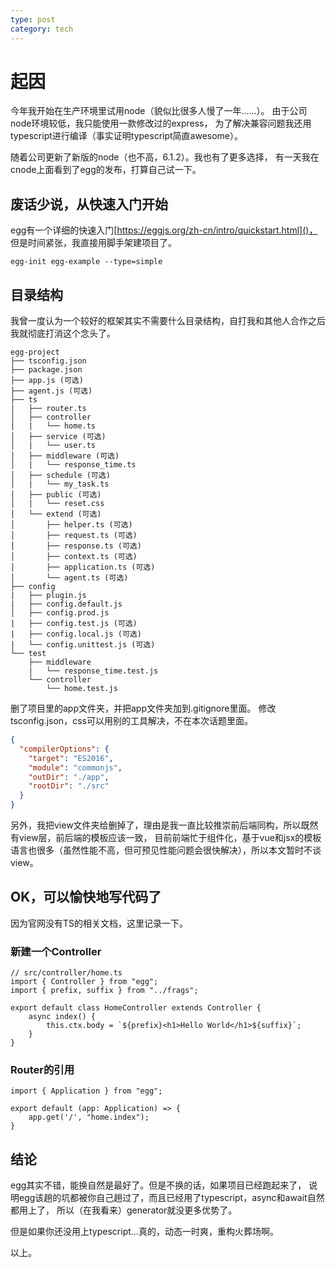 ```yaml
---
type: post
category: tech
---
```

# 起因

今年我开始在生产环境里试用node（貌似比很多人慢了一年......）。
由于公司node环境较低，我只能使用一款修改过的express，
为了解决兼容问题我还用typescript进行编译（事实证明typescript简直awesome）。

随着公司更新了新版的node（也不高，6.1.2）。我也有了更多选择，
有一天我在cnode上面看到了egg的发布，打算自己试一下。

## 废话少说，从快速入门开始

egg有一个详细的快速入门[https://eggjs.org/zh-cn/intro/quickstart.html]()，
但是时间紧张，我直接用脚手架建项目了。

    egg-init egg-example --type=simple

## 目录结构

我曾一度认为一个较好的框架其实不需要什么目录结构，自打我和其他人合作之后我就彻底打消这个念头了。

```shell
egg-project
├── tsconfig.json
├── package.json
├── app.js (可选)
├── agent.js (可选)
├── ts
|   ├── router.ts
│   ├── controller
│   |   └── home.ts
│   ├── service (可选)
│   |   └── user.ts
│   ├── middleware (可选)
│   |   └── response_time.ts
│   ├── schedule (可选)
│   |   └── my_task.ts
│   ├── public (可选)
│   |   └── reset.css
│   └── extend (可选)
│       ├── helper.ts (可选)
│       ├── request.ts (可选)
│       ├── response.ts (可选)
│       ├── context.ts (可选)
│       ├── application.ts (可选)
│       └── agent.ts (可选)
├── config
|   ├── plugin.js
|   ├── config.default.js
│   ├── config.prod.js
|   ├── config.test.js (可选)
|   ├── config.local.js (可选)
|   └── config.unittest.js (可选)
└── test
    ├── middleware
    |   └── response_time.test.js
    └── controller
        └── home.test.js
```

删了项目里的app文件夹，并把app文件夹加到.gitignore里面。
修改tsconfig.json，css可以用别的工具解决，不在本次话题里面。

```json
{
  "compilerOptions": {
    "target": "ES2016",
    "module": "commonjs",
    "outDir": "./app",
    "rootDir": "./src"
  }
}
```

另外，我把view文件夹给删掉了，理由是我一直比较推崇前后端同构，所以既然有view层，前后端的模板应该一致，
目前前端忙于组件化，基于vue和jsx的模板语言也很多（虽然性能不高，但可预见性能问题会很快解决），所以本文暂时不谈view。

## OK，可以愉快地写代码了

因为官网没有TS的相关文档，这里记录一下。

### 新建一个Controller

    // src/controller/home.ts
    import { Controller } from "egg";
    import { prefix, suffix } from "../frags";

    export default class HomeController extends Controller {
        async index() {
            this.ctx.body = `${prefix}<h1>Hello World</h1>${suffix}`;
        }
    }

### Router的引用

    import { Application } from "egg";

    export default (app: Application) => {
        app.get('/', "home.index");
    }

## 结论

egg其实不错，能换自然是最好了。但是不换的话，如果项目已经跑起来了，
说明egg该趟的坑都被你自己趟过了，而且已经用了typescript，async和await自然都用上了，
所以（在我看来）generator就没更多优势了。

但是如果你还没用上typescript...真的，动态一时爽，重构火葬场啊。

以上。